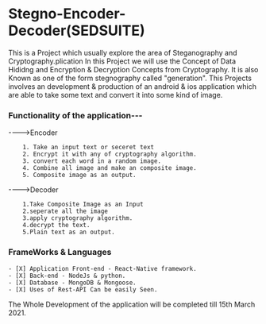 # Stegno-Encoder-Decoder(SEDSUITE)

This is a Project which usually explore the area of Steganography and Cryptography.plication In this Project we will use the Concept of Data Hididng and Encryption & Decryption Concepts from Cryptography. It is also Known as one of the form stegnography called "generation". This Projects involves an development & production of an android & ios application which are able to take some text and convert it into some kind of image.
### Functionality of the application---
---->Encoder

        1. Take an input text or seceret text
        2. Encrypt it with any of cryptography algorithm.
        3. convert each word in a random image.
        4. Combine all image and make an composite image.
        5. Composite image as an output.

---->Decoder

        1.Take Composite Image as an Input
        2.seperate all the image 
        3.apply cryptography algorithm.
        4.decrypt the text.
        5.Plain text as an output.

### FrameWorks & Languages

    - [X] Application Front-end - React-Native framework.
    - [X] Back-end - NodeJs & python.
    - [X] Database - MongoDB & Mongoose.
    - [X] Uses of Rest-API Can be easily Seen.

The Whole Development of the application will be completed till 15th March 2021.
